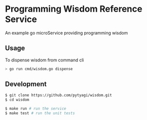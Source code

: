 # Programming Wisdom Reference Service
An example go microService providing programming wisdom

## Usage

To dispense wisdom from command cli

```bash
> go run cmd/wisdom.go dispense
```

## Development
```bash
$ git clone https://github.com/pytyagi/wisdom.git
$ cd wisdom

$ make run # run the service
$ make test # run the unit tests
```